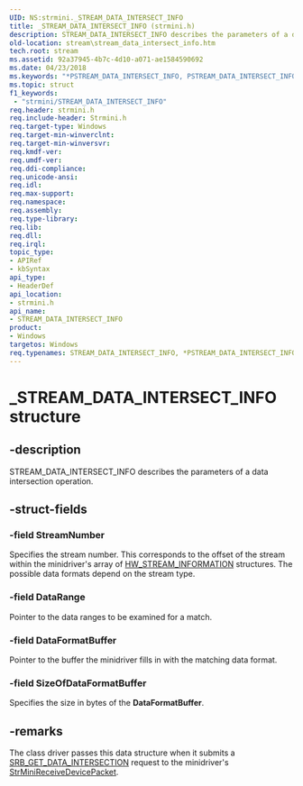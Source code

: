 ```yaml
---
UID: NS:strmini._STREAM_DATA_INTERSECT_INFO
title: _STREAM_DATA_INTERSECT_INFO (strmini.h)
description: STREAM_DATA_INTERSECT_INFO describes the parameters of a data intersection operation.
old-location: stream\stream_data_intersect_info.htm
tech.root: stream
ms.assetid: 92a37945-4b7c-4d10-a071-ae1584590692
ms.date: 04/23/2018
ms.keywords: "*PSTREAM_DATA_INTERSECT_INFO, PSTREAM_DATA_INTERSECT_INFO, PSTREAM_DATA_INTERSECT_INFO structure pointer [Streaming Media Devices], STREAM_DATA_INTERSECT_INFO, STREAM_DATA_INTERSECT_INFO structure [Streaming Media Devices], _STREAM_DATA_INTERSECT_INFO, strclass-struct_28443f9e-3daf-4a83-be5e-de1868590510.xml, stream.stream_data_intersect_info, strmini/PSTREAM_DATA_INTERSECT_INFO, strmini/STREAM_DATA_INTERSECT_INFO"
ms.topic: struct
f1_keywords:
 - "strmini/STREAM_DATA_INTERSECT_INFO"
req.header: strmini.h
req.include-header: Strmini.h
req.target-type: Windows
req.target-min-winverclnt: 
req.target-min-winversvr: 
req.kmdf-ver: 
req.umdf-ver: 
req.ddi-compliance: 
req.unicode-ansi: 
req.idl: 
req.max-support: 
req.namespace: 
req.assembly: 
req.type-library: 
req.lib: 
req.dll: 
req.irql: 
topic_type:
- APIRef
- kbSyntax
api_type:
- HeaderDef
api_location:
- strmini.h
api_name:
- STREAM_DATA_INTERSECT_INFO
product:
- Windows
targetos: Windows
req.typenames: STREAM_DATA_INTERSECT_INFO, *PSTREAM_DATA_INTERSECT_INFO
---
```


# _STREAM_DATA_INTERSECT_INFO structure


## -description


STREAM_DATA_INTERSECT_INFO describes the parameters of a data intersection operation.


## -struct-fields




### -field StreamNumber

Specifies the stream number. This corresponds to the offset of the stream within the minidriver's array of <a href="https://docs.microsoft.com/windows-hardware/drivers/ddi/strmini/ns-strmini-_hw_stream_information">HW_STREAM_INFORMATION</a> structures. The possible data formats depend on the stream type.


### -field DataRange

Pointer to the data ranges to be examined for a match.


### -field DataFormatBuffer

Pointer to the buffer the minidriver fills in with the matching data format.


### -field SizeOfDataFormatBuffer

Specifies the size in bytes of the <b>DataFormatBuffer</b>.


## -remarks



The class driver passes this data structure when it submits a <a href="https://docs.microsoft.com/windows-hardware/drivers/stream/srb-get-data-intersection">SRB_GET_DATA_INTERSECTION</a> request to the minidriver's <a href="https://docs.microsoft.com/windows-hardware/drivers/ddi/strmini/nc-strmini-phw_receive_device_srb">StrMiniReceiveDevicePacket</a>.



